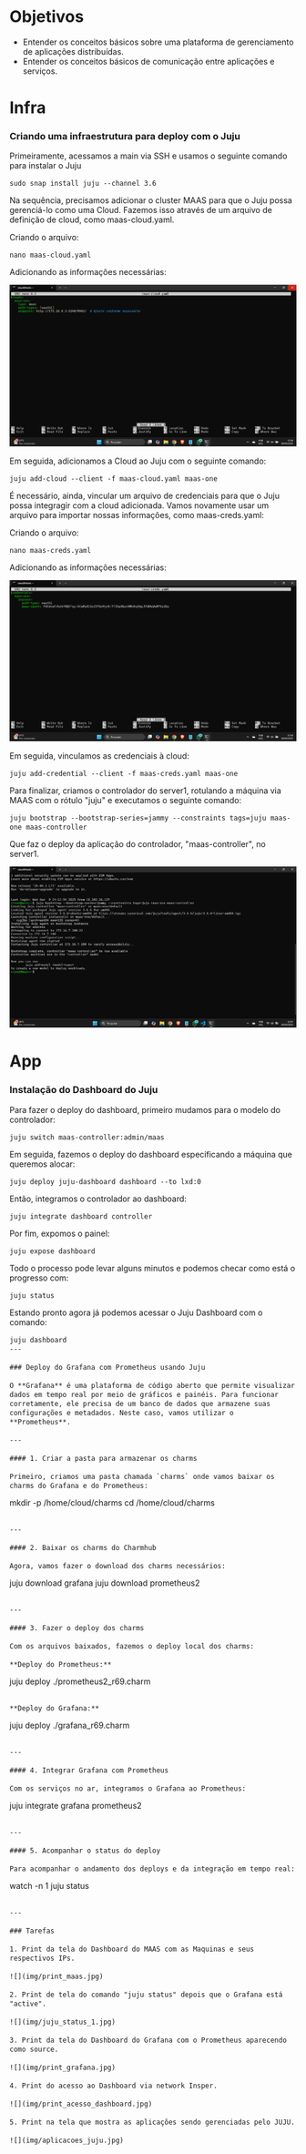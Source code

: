 # Objetivos

- Entender os conceitos básicos sobre uma plataforma de gerenciamento de aplicações distribuídas.
- Entender os conceitos básicos de comunicação entre aplicações e serviços.


# Infra

### Criando uma infraestrutura para deploy com o Juju

Primeiramente, acessamos a main via SSH e usamos o seguinte comando para instalar o Juju

```
sudo snap install juju --channel 3.6
```

Na sequência, precisamos adicionar o cluster MAAS para que o Juju possa gerenciá-lo como uma Cloud. Fazemos isso através de um arquivo de definição de cloud, como maas-cloud.yaml.

Criando o arquivo:

```
nano maas-cloud.yaml
```

Adicionando as informações necessárias:

![](img/file_maas_cloud.png)

Em seguida, adicionamos a Cloud ao Juju com o seguinte comando:

```
juju add-cloud --client -f maas-cloud.yaml maas-one
```

É necessário, ainda, vincular um arquivo de credenciais para que o Juju possa integragir com a cloud adicionada. Vamos novamente usar um arquivo para importar nossas informações, como maas-creds.yaml:

Criando o arquivo:

```
nano maas-creds.yaml
```

Adicionando as informações necessárias:

![](img/file_maas_creds.png)

Em seguida, vinculamos as credenciais à cloud:

```
juju add-credential --client -f maas-creds.yaml maas-one
```

Para finalizar, criamos o controlador do server1, rotulando a máquina via MAAS com o rótulo "juju" e executamos o seguinte comando:

```
juju bootstrap --bootstrap-series=jammy --constraints tags=juju maas-one maas-controller
```

Que faz o deploy da aplicação do controlador, "maas-controller", no server1.

![](img/bootstrap_maas_controller.png)


# App

### Instalação do Dashboard do Juju

Para fazer o deploy do dashboard, primeiro mudamos para o modelo do controlador:

```
juju switch maas-controller:admin/maas
```

Em seguida, fazemos o deploy do dashboard especificando a máquina que queremos alocar:

```
juju deploy juju-dashboard dashboard --to lxd:0
```

Então, integramos o controlador ao dashboard:

```
juju integrate dashboard controller
```

Por fim, expomos o painel:

```
juju expose dashboard
```

Todo o processo pode levar alguns minutos e podemos checar como está o progresso com:

```
juju status
```

Estando pronto agora já podemos acessar o Juju Dashboard com o comando:

```
juju dashboard
---

### Deploy do Grafana com Prometheus usando Juju

O **Grafana** é uma plataforma de código aberto que permite visualizar dados em tempo real por meio de gráficos e painéis. Para funcionar corretamente, ele precisa de um banco de dados que armazene suas configurações e metadados. Neste caso, vamos utilizar o **Prometheus**.

---

#### 1. Criar a pasta para armazenar os charms

Primeiro, criamos uma pasta chamada `charms` onde vamos baixar os charms do Grafana e do Prometheus:

```
mkdir -p /home/cloud/charms
cd /home/cloud/charms
```

---

#### 2. Baixar os charms do Charmhub

Agora, vamos fazer o download dos charms necessários:

```
juju download grafana
juju download prometheus2
```

---

#### 3. Fazer o deploy dos charms

Com os arquivos baixados, fazemos o deploy local dos charms:

**Deploy do Prometheus:**

```
juju deploy ./prometheus2_r69.charm
```

**Deploy do Grafana:**

```
juju deploy ./grafana_r69.charm
```

---

#### 4. Integrar Grafana com Prometheus

Com os serviços no ar, integramos o Grafana ao Prometheus:

```
juju integrate grafana prometheus2
```

---

#### 5. Acompanhar o status do deploy

Para acompanhar o andamento dos deploys e da integração em tempo real:

```
watch -n 1 juju status
```

---

### Tarefas

1. Print da tela do Dashboard do MAAS com as Maquinas e seus respectivos IPs.

![](img/print_maas.jpg)

2. Print de tela do comando "juju status" depois que o Grafana está "active".

![](img/juju_status_1.jpg)

3. Print da tela do Dashboard do Grafana com o Prometheus aparecendo como source.

![](img/print_grafana.jpg)

4. Print do acesso ao Dashboard via network Insper.

![](img/print_acesso_dashboard.jpg)

5. Print na tela que mostra as aplicações sendo gerenciadas pelo JUJU.

![](img/aplicacoes_juju.jpg)